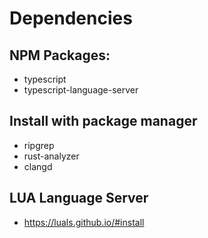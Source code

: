 # Dependencies

## NPM Packages:

* typescript
* typescript-language-server

## Install with package manager

* ripgrep
* rust-analyzer
* clangd

## LUA Language Server

* https://luals.github.io/#install
